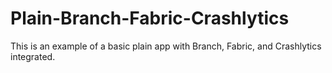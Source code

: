 # Plain-Branch-Fabric-Crashlytics

This is an example of a basic plain app with Branch, Fabric, and Crashlytics integrated.
